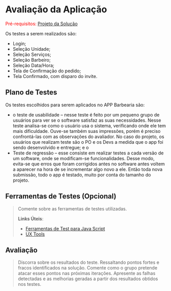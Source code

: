 # Avaliação da Aplicação

<span style="color:red">Pré-requisitos: <a href="6-Implementação.md"> Projeto da Solução</a></span>


Os testes a serem realizados são:
- Login;
- Seleção Unidade;
- Seleção Serviços;
- Seleção Barbeiro;
- Seleção Data/Hora;
- Tela de Confirmação do pedido;
- Tela Confirmado, com disparo do invite.

## Plano de Testes

Os testes escolhidos para serem aplicados no APP Barbearia são:
- o teste de usabilidade – nesse teste é feito por um pequeno grupo de usuários para ver se o software satisfaz as suas necessidades.  Nesse teste analisa-se como o usuário usa o sistema, verificando onde ele tem mais dificuldade. Ouve-se também suas impressões, porém é preciso confrontá-las com as observações do avaliador. No caso do projeto, os usuários que realizam teste são o PO e os Devs a medida que o app foi sendo desenvolvido e entregue; e o
- Teste de regressão – esse consiste em realizar testes a cada versão de um software, onde se modificam-se funcionalidades. Desse modo, evita-se que erros que foram corrigidos antes no software antes voltem a aparecer na hora de se incrementar algo novo a ele. Então toda nova submissão, todo o app é testado, muito por conta do tamanho do projeto.

## Ferramentas de Testes (Opcional)

> Comente sobre as ferramentas de testes utilizadas.
> 
> **Links Úteis**:
> - [Ferramentas de Test para Java Script](https://geekflare.com/javascript-unit-testing/)
> - [UX Tools](https://uxdesign.cc/ux-user-research-and-user-testing-tools-2d339d379dc7)

## Avaliação

> Discorra sobre os resultados do teste. Ressaltando pontos fortes e
> fracos identificados na solução. Comente como o grupo pretende atacar
> esses pontos nas próximas iterações. Apresente as falhas detectadas e
> as melhorias geradas a partir dos resultados obtidos nos testes.

